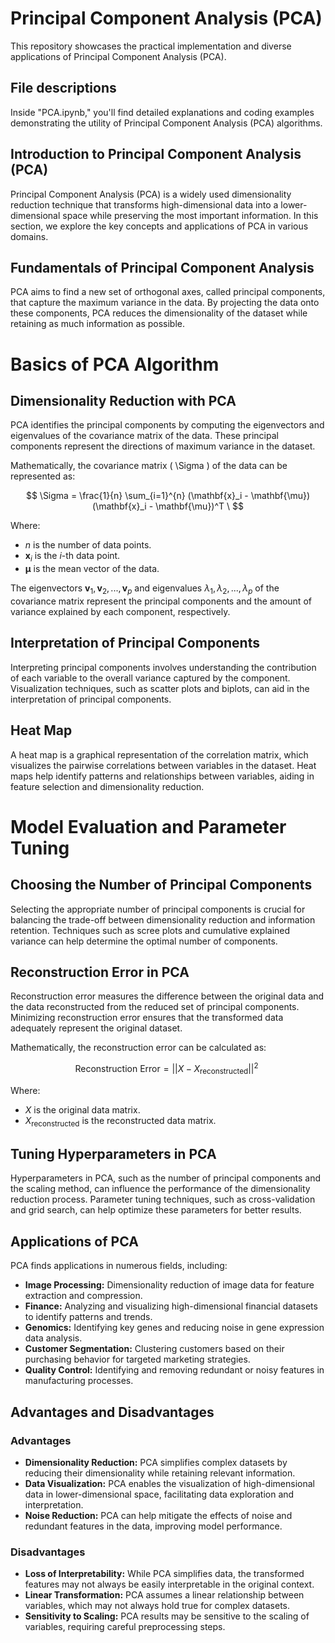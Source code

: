 # Principal Component Analysis (PCA)

This repository showcases the practical implementation and diverse applications of Principal Component Analysis (PCA).

## File descriptions
Inside "PCA.ipynb," you'll find detailed explanations and coding examples demonstrating the utility of Principal Component Analysis (PCA) algorithms.

## Introduction to Principal Component Analysis (PCA)

Principal Component Analysis (PCA) is a widely used dimensionality reduction technique that transforms high-dimensional data into a lower-dimensional space while preserving the most important information. In this section, we explore the key concepts and applications of PCA in various domains.

## Fundamentals of Principal Component Analysis

PCA aims to find a new set of orthogonal axes, called principal components, that capture the maximum variance in the data. By projecting the data onto these components, PCA reduces the dimensionality of the dataset while retaining as much information as possible.

# Basics of PCA Algorithm

## Dimensionality Reduction with PCA

PCA identifies the principal components by computing the eigenvectors and eigenvalues of the covariance matrix of the data. These principal components represent the directions of maximum variance in the dataset.

Mathematically, the covariance matrix \( \Sigma \) of the data can be represented as:

$$
\Sigma = \frac{1}{n} \sum_{i=1}^{n} (\mathbf{x}_i - \mathbf{\mu})(\mathbf{x}_i - \mathbf{\mu})^T \
$$

Where:
- $n$ is the number of data points.
- $\mathbf{x}_i$ is the $i$-th data point.
- $\mathbf{\mu}$ is the mean vector of the data.

The eigenvectors $\mathbf{v}_1, \mathbf{v}_2, ..., \mathbf{v}_p$ and eigenvalues $\lambda_1, \lambda_2, ..., \lambda_p$ of the covariance matrix represent the principal components and the amount of variance explained by each component, respectively.

## Interpretation of Principal Components

Interpreting principal components involves understanding the contribution of each variable to the overall variance captured by the component. Visualization techniques, such as scatter plots and biplots, can aid in the interpretation of principal components.

## Heat Map

A heat map is a graphical representation of the correlation matrix, which visualizes the pairwise correlations between variables in the dataset. Heat maps help identify patterns and relationships between variables, aiding in feature selection and dimensionality reduction.

# Model Evaluation and Parameter Tuning

## Choosing the Number of Principal Components

Selecting the appropriate number of principal components is crucial for balancing the trade-off between dimensionality reduction and information retention. Techniques such as scree plots and cumulative explained variance can help determine the optimal number of components.

## Reconstruction Error in PCA

Reconstruction error measures the difference between the original data and the data reconstructed from the reduced set of principal components. Minimizing reconstruction error ensures that the transformed data adequately represent the original dataset.

Mathematically, the reconstruction error can be calculated as:

$$
\text{Reconstruction Error} = ||X - X_{\text{reconstructed}}||^2 \
$$

Where:
- $X$ is the original data matrix.
- $X_{\text{reconstructed}}$ is the reconstructed data matrix.

## Tuning Hyperparameters in PCA

Hyperparameters in PCA, such as the number of principal components and the scaling method, can influence the performance of the dimensionality reduction process. Parameter tuning techniques, such as cross-validation and grid search, can help optimize these parameters for better results.

## Applications of PCA

PCA finds applications in numerous fields, including:

- **Image Processing:** Dimensionality reduction of image data for feature extraction and compression.
- **Finance:** Analyzing and visualizing high-dimensional financial datasets to identify patterns and trends.
- **Genomics:** Identifying key genes and reducing noise in gene expression data analysis.
- **Customer Segmentation:** Clustering customers based on their purchasing behavior for targeted marketing strategies.
- **Quality Control:** Identifying and removing redundant or noisy features in manufacturing processes.

## Advantages and Disadvantages

### Advantages

- **Dimensionality Reduction:** PCA simplifies complex datasets by reducing their dimensionality while retaining relevant information.
- **Data Visualization:** PCA enables the visualization of high-dimensional data in lower-dimensional space, facilitating data exploration and interpretation.
- **Noise Reduction:** PCA can help mitigate the effects of noise and redundant features in the data, improving model performance.

### Disadvantages

- **Loss of Interpretability:** While PCA simplifies data, the transformed features may not always be easily interpretable in the original context.
- **Linear Transformation:** PCA assumes a linear relationship between variables, which may not always hold true for complex datasets.
- **Sensitivity to Scaling:** PCA results may be sensitive to the scaling of variables, requiring careful preprocessing steps.